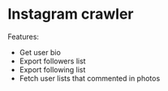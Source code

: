 # Instagram crawler

Features:
* Get user bio
* Export followers list
* Export following list
* Fetch user lists that commented in photos